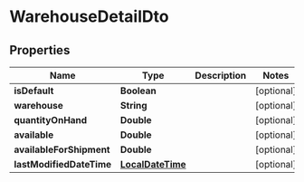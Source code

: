 
# WarehouseDetailDto

## Properties
Name | Type | Description | Notes
------------ | ------------- | ------------- | -------------
**isDefault** | **Boolean** |  |  [optional]
**warehouse** | **String** |  |  [optional]
**quantityOnHand** | **Double** |  |  [optional]
**available** | **Double** |  |  [optional]
**availableForShipment** | **Double** |  |  [optional]
**lastModifiedDateTime** | [**LocalDateTime**](LocalDateTime.md) |  |  [optional]



